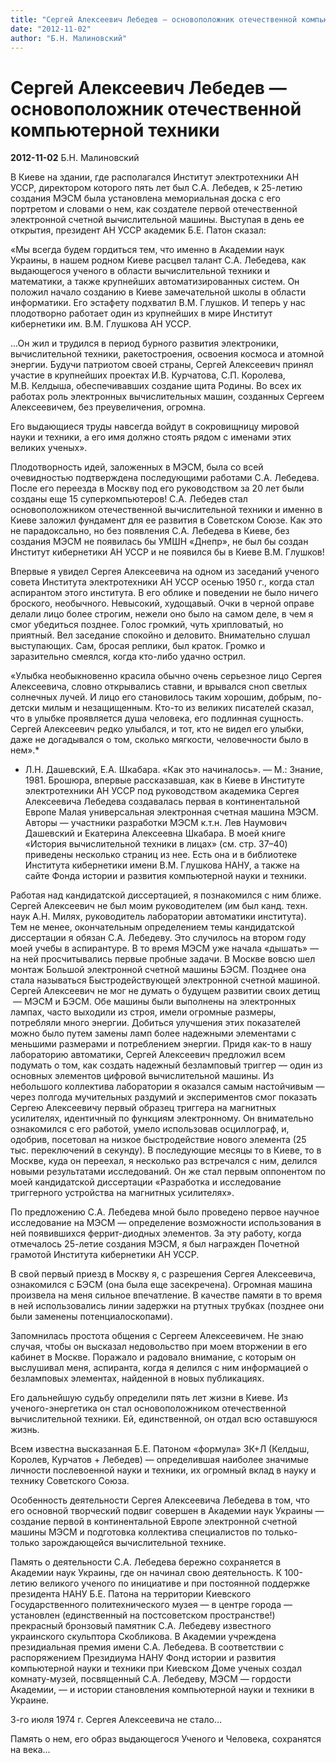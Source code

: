 ```yaml
---
title: "Сергей Алексеевич Лебедев — основоположник отечественной компьютерной техники"
date: "2012-11-02"
author: "Б.Н. Малиновский"
---
```


# Сергей Алексеевич Лебедев — основоположник отечественной компьютерной техники

**2012-11-02** Б.Н. Малиновский

В Киеве на здании, где располагался Институт электротехники АН УССР, директором которого пять лет был С.А. Лебедев, к 25-летию создания МЭСМ была установлена мемориальная доска с его портретом и словами о нем, как создателе первой отечественной электронной счетной вычислительной машины. Выступая в день ее открытия, президент АН УССР академик Б.Е. Патон сказал:

«Мы всегда будем гордиться тем, что именно в Академии наук Украины, в нашем родном Киеве расцвел талант С.А. Лебедева, как выдающегося ученого в области вычислительной техники и математики, а также крупнейших автоматизированных систем. Он положил начало созданию в Киеве замечательной школы в области информатики. Его эстафету подхватил В.М. Глушков. И теперь у нас плодотворно работает один из крупнейших в мире Институт кибернетики им. В.М. Глушкова АН УССР.

...Он жил и трудился в период бурного развития электроники, вычислительной техники, ракетостроения, освоения космоса и атомной энергии. Будучи патриотом своей страны, Сергей Алексеевич принял участие в крупнейших проектах И.В. Курчатова, С.П. Королева, М.В. Келдыша, обеспечивавших создание щита Родины. Во всех их работах роль электронных вычислительных машин, созданных Сергеем Алексеевичем, без преувеличения, огромна.

Его выдающиеся труды навсегда войдут в сокровищницу мировой науки и техники, а его имя должно стоять рядом с именами этих великих ученых».

Плодотворность идей, заложенных в МЭСМ, была со всей очевидностью подтверждена последующими работами С.А. Лебедева. После его переезда в Москву под его руководством за 20 лет были созданы еще 15 суперкомпьютеров! С.А. Лебедев стал основоположником отечественной вычислительной техники и именно в Киеве заложил фундамент для ее развития в Советском Союзе. Как это не парадоксально, но без появления С.А. Лебедева в Киеве, без создания МЭСМ не появилась бы УМШН «Днепр», не был бы создан Институт кибернетики АН УССР и не появился бы в Киеве В.М. Глушков!

Впервые я увидел Сергея Алексеевича на одном из заседаний ученого совета Института электротехники АН УССР осенью 1950 г., когда стал аспирантом этого института. В его облике и поведении не было ничего броского, необычного. Невысокий, худощавый. Очки в черной оправе делали лицо более строгим, нежели оно было на самом деле, в чем я смог убедиться позднее. Голос громкий, чуть хрипловатый, но приятный. Вел заседание спокойно и деловито. Внимательно слушал выступающих. Сам, бросая реплики, был краток. Громко и заразительно смеялся, когда кто-либо удачно острил.

«Улыбка необыкновенно красила обычно очень серьезное лицо Сергея Алексеевича, словно открывались ставни, и врывался сноп светлых солнечных лучей. И лицо его становилось таким хорошим, добрым, по-детски милым и незащищенным. Кто-то из великих писателей сказал, что в улыбке проявляется душа человека, его подлинная сущность. Сергей Алексеевич редко улыбался, и тот, кто не видел его улыбки, даже не догадывался о том, сколько мягкости, человечности было в нем».*

* Л.Н. Дашевский, Е.А. Шкабара. «Как это начиналось». — М.: Знание, 1981. Брошюра, впервые рассказавшая, как в Киеве в Институте электротехники АН УССР под руководством академика Сергея Алексеевича Лебедева создавалась первая в континентальной Европе Малая универсальная электронная счетная машина МЭСМ. Авторы — участники разработки МЭСМ к.т.н. Лев Наумович Дашевский и Екатерина Алексеевна Шкабара. В моей книге «История вычислительной техники в лицах» (см. стр. 37–40) приведены несколько страниц из нее. Есть она и в библиотеке Института кибернетики имени В.М. Глушкова НАНУ, а также на сайте Фонда истории и развития компьютерной науки и техники.

Работая над кандидатской диссертацией, я познакомился с ним ближе. Сергей Алексеевич не был моим руководителем (им был канд. техн. наук А.Н. Милях, руководитель лаборатории автоматики института). Тем не менее, окончательным определением темы кандидатской диссертации я обязан С.А. Лебедеву. Это случилось на втором году моей учебы в аспирантуре. В то время МЭСМ уже начала «дышать» — на ней просчитывались первые пробные задачи. В Москве вовсю шел монтаж Большой электронной счетной машины БЭСМ. Позднее она стала называться Быстродействующей электронной счетной машиной. Сергей Алексеевич не мог не думать о будущем развитии своих детищ  — МЭСМ и БЭСМ. Обе машины были выполнены на электронных лампах, часто выходили из строя, имели огромные размеры, потребляли много энергии. Добиться улучшения этих показателей можно было путем замены ламп более надежными элементами с меньшими размерами и потреблением энергии. Придя как-то в нашу лабораторию автоматики, Сергей Алексеевич предложил всем подумать о том, как создать надежный безламповый триггер — один из основных элементов цифровой вычислительной машины. Из небольшого коллектива лаборатории я оказался самым настойчивым — через полгода мучительных раздумий и экспериментов смог показать Сергею Алексеевичу первый образец триггера на магнитных усилителях, идентичный по функциям электронному. Он внимательно ознакомился с его работой, умело использовав осциллограф, и, одобрив, посетовал на низкое быстродействие нового элемента (25 тыс. переключений в секунду). В последующие месяцы то в Киеве, то в Москве, куда он переехал, я несколько раз встречался с ним, делился новыми результатами исследований. Он же стал первым оппонентом по моей кандидатской диссертации «Разработка и исследование триггерного устройства на магнитных усилителях».

По предложению С.А. Лебедева мной было проведено первое научное исследование на МЭСМ — определение возможности использования в ней появившихся феррит-диодных элементов. За эту работу, когда отмечалось 25-летие создания МЭСМ, я был награжден Почетной грамотой Института кибернетики АН УССР.

В свой первый приезд в Москву я, с разрешения Сергея Алексеевича, ознакомился с БЭСМ (она была еще засекречена). Огромная машина произвела на меня сильное впечатление. В качестве памяти в то время в ней использовались линии задержки на ртутных трубках (позднее они были заменены потенциалоскопами).

Запомнилась простота общения с Сергеем Алексеевичем. Не знаю случая, чтобы он высказал недовольство при моем вторжении в его кабинет в Москве. Поражало и радовало внимание, с которым он выслушивал меня, аспиранта, когда я делился с ним информацией о безламповых элементах, найденной в новых публикациях.

Его дальнейшую судьбу определили пять лет жизни в Киеве. Из ученого-энергетика он стал основоположником отечественной вычислительной техники. Ей, единственной, он отдал всю оставшуюся жизнь.

Всем известна высказанная Б.Е. Патоном «формула» 3К+Л (Келдыш, Королев, Курчатов + Лебедев) — определившая наиболее значимые личности послевоенной науки и техники, их огромный вклад в науку и технику Советского Союза.

Особенность деятельности Сергея Алексеевича Лебедева в том, что его основной творческий подвиг совершен в Академии наук Украины — создание первой в континентальной Европе электронной счетной машины МЭСМ и подготовка коллектива специалистов по только-только зарождающейся вычислительной технике.

Память о деятельности С.А. Лебедева бережно сохраняется в Академии наук Украины, где он начинал свою деятельность. К 100-летию великого ученого по инициативе и при постоянной поддержке президента НАНУ Б.Е. Патона на территории Киевского Государственного политехнического музея — в центре города — установлен (единственный на постсоветском пространстве!) прекрасный бронзовый памятник С.А. Лебедеву известного украинского скульптора Скобликова. В Академии учреждена президиальная премия имени С.А. Лебедева. В соответствии с распоряжением Президиума НАНУ Фонд истории и развития компьютерной науки и техники при Киевском Доме ученых создал комнату-музей, посвященный С.А. Лебедеву, МЭСМ — гордости Академии, — и истории становления компьютерной науки и техники в Украине.

3-го июля 1974 г. Сергея Алексеевича не стало...

Память о нем, его образ выдающегося Ученого и Человека, сохранятся на века...